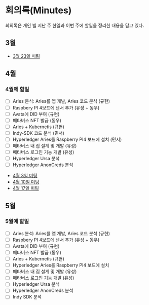 # 회의록(Minutes)


회의록은 개인 별 지난 주 한일과 이번 주에 할일을 정리한 내용을 담고 있다. 

## 3월 
* [3월 23일 미팅](./2023_3_21.md)

## 4월

### 4월에 할일
- [ ] Aries 분석: Aries를 앱 개발, Aries 코드 분석 (규현)
- [ ] Raspbery PI 4보드에 센서 추가 (유성 + 동우)
- [ ] Avata에 DID 부여 (규현)
- [ ] 메타버스 NFT 발급 (동우)
- [ ] Aries + Kubernetis (규현)
- [ ] Indy-SDK 코드 분석 (민서)
- [ ] Hyperledger Aries를 Raspberry PI4 보드에 설치 (민서)
- [ ] 메타버스 내 집 설계 및 개발 (유성)
- [ ] 메타버스 로그인 기능 개발 (유성)
- [ ] Hyperledger Ursa 분석
- [ ] Hyperledger AnonCreds 분석 

* [4월 3일 미팅](./2023_4_3.md)
* [4월 10일 미팅](./2023_4_10.md)
* [4월 17일 미팅](./2023_4_17.md)

## 5월

### 5월에 할일
- [ ] Aries 분석: Aries를 앱 개발, Aries 코드 분석 (규현)
- [ ] Raspbery PI 4보드에 센서 추가 (유성 + 동우)
- [ ] Avata에 DID 부여 (규현)
- [ ] 메타버스 NFT 발급 (동우)
- [ ] Aries + Kubernetis (규현)
- [ ] Hyperledger Aries를 Raspberry PI4 보드에 설치 
- [ ] 메타버스 내 집 설계 및 개발 (유성)
- [ ] 메타버스 로그인 기능 개발 (유성)
- [ ] Hyperledger Ursa 분석
- [ ] Hyperledger AnonCreds 분석 
- [ ] Indy SDK 분석 
